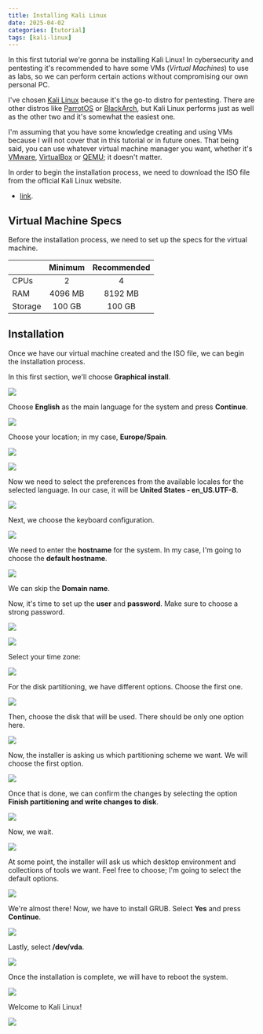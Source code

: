 ```yaml
---
title: Installing Kali Linux
date: 2025-04-02
categories: [tutorial]
tags: [kali-linux]
---
```


In this first tutorial we're gonna be installing Kali Linux! In cybersecurity and pentesting it's recommended to have some VMs (*Virtual Machines*) to use as labs, so we can perform certain actions without compromising our own personal PC.

I've chosen [Kali Linux](https://www.kali.org/) because it's the go-to distro for pentesting. There are other distros like [ParrotOS](https://www.parrotsec.org/) or [BlackArch](https://www.blackarch.org/), but Kali Linux performs just as well as the other two and it's somewhat the easiest one.

I'm assuming that you have some knowledge creating and using VMs because I will not cover that in this tutorial or in future ones. That being said, you can use whatever virtual machine manager you want, whether it's [VMware](https://www.vmware.com/), [VirtualBox](https://www.virtualbox.org/) or [QEMU](https://www.qemu.org/); it doesn't matter.

In order to begin the installation process, we need to download the ISO file from the official Kali Linux website.

- [link](https://www.kali.org/get-kali/#kali-installer-images).

## Virtual Machine Specs
Before the installation process, we need to set up the specs for the virtual machine.

|         |  Minimum   | Recommended |
| ------- | :--------: | :--------: |
|   CPUs  |      2     |      4     |
|   RAM   |   4096 MB  |   8192 MB  |
| Storage |   100 GB   |    100 GB   |

## Installation
Once we have our virtual machine created and the ISO file, we can begin the installation process.

In this first section, we'll choose **Graphical install**.

![](../assets/pictures/2025-04-02/Pasted%20image%2020250402202637.png)

Choose **English** as the main language for the system and press **Continue**.

![](../assets/pictures/2025-04-02/Pasted%20image%2020250402202911.png)

Choose your location; in my case, **Europe/Spain**.

![](../assets/pictures/2025-04-02/Pasted%20image%2020250402203532.png)

![](../assets/pictures/2025-04-02/Pasted%20image%2020250402203640.png)

Now we need to select the preferences from the available locales for the selected language. In our case, it will be **United States - en_US.UTF-8**.

![](../assets/pictures/2025-04-02/Pasted%20image%2020250402204336.png)

Next, we choose the keyboard configuration.

![](../assets/pictures/2025-04-02/Pasted%20image%2020250402204455.png)

We need to enter the **hostname** for the system. In my case, I'm going to choose the **default hostname**.

![](../assets/pictures/2025-04-02/Pasted%20image%2020250402205250.png)

We can skip the **Domain name**.

Now, it's time to set up the **user** and **password**. Make sure to choose a strong password.

![](../assets/pictures/2025-04-02/Pasted%20image%2020250402205553.png)

![](../assets/pictures/2025-04-02/Pasted%20image%2020250402205621.png)

Select your time zone:

![](../assets/pictures/2025-04-02/Pasted%20image%2020250402205739.png)

For the disk partitioning, we have different options. Choose the first one.

![](../assets/pictures/2025-04-02/Pasted%20image%2020250402205947.png)

Then, choose the disk that will be used. There should be only one option here.

![](../assets/pictures/2025-04-02/Pasted%20image%2020250402210044.png)

Now, the installer is asking us which partitioning scheme we want. We will choose the first option.

![](../assets/pictures/2025-04-02/Pasted%20image%2020250402210339.png)

Once that is done, we can confirm the changes by selecting the option **Finish partitioning and write changes to disk**.

![](../assets/pictures/2025-04-02/Pasted%20image%2020250402210510.png)

Now, we wait.

![](../assets/pictures/2025-04-02/Pasted%20image%2020250402210614.png)

At some point, the installer will ask us which desktop environment and collections of tools we want. Feel free to choose; I'm going to select the default options.

![](../assets/pictures/2025-04-02/Pasted%20image%2020250402211121.png)

We're almost there! Now, we have to install GRUB. Select **Yes** and press **Continue**.

![](../assets/pictures/2025-04-02/Pasted%20image%2020250402213755.png)

Lastly, select **/dev/vda**.

![](../assets/pictures/2025-04-02/Pasted%20image%2020250402213852.png)

Once the installation is complete, we will have to reboot the system.

![](../assets/pictures/2025-04-02/Pasted%20image%2020250402214030.png)

Welcome to Kali Linux!

![](../assets/pictures/2025-04-02/Pasted%20image%2020250402214128.png)